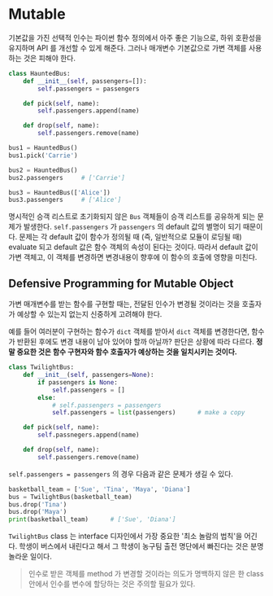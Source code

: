 # Mutable

기본값을 가진 선택적 인수는 파이썬 함수 정의에서 아주 좋은 기능으로, 하위 
호환성을 유지하며 API 를 개선할 수 있게 해준다. 그러나 매개변수 기본값으로 
가변 객체를 사용하는 것은 피해야 한다.

```python
class HauntedBus:
    def __init__(self, passengers=[]):
        self.passengers = passengers

    def pick(self, name):
        self.passengers.append(name)

    def drop(self, name):
        self.passengers.remove(name)

bus1 = HauntedBus()
bus1.pick('Carrie')

bus2 = HauntedBus()
bus2.passengers     # ['Carrie']

bus3 = HauntedBus(['Alice'])
bus3.passengers     # ['Alice']
```

명시적인 승객 리스트로 초기화되지 않은 `Bus` 객체들이 승객 리스트를 공유하게 
되는 문제가 발생한다. `self.passengers` 가 `passengers` 의 default 값의 
별명이 되기 때문이다. 문제는 각 default 값이 함수가 정의될 때 (즉, 일반적으로 모듈이 
로딩될 때) evaluate 되고 default 값은 함수 객체의 속성이 된다는 것이다. 
따라서 default 값이 가변 객체고, 이 객체를 변경하면 변경내용이 향후에 이 함수의 
호출에 영향을 미친다.

## Defensive Programming for Mutable Object

가변 매개변수를 받는 함수를 구현할 때는, 전달된 인수가 변경될 것이라는 것을 
호출자가 예상할 수 있는지 없는지 신중하게 고려해야 한다.

예를 들어 여러분이 구현하는 함수가 `dict` 객체를 받아서 `dict` 객체를 변경한다면, 
함수가 반환된 후에도 변경 내용이 남아 있어야 할까 아닐까? 판단은 상황에 따라 다르다. 
**정말 중요한 것은 함수 구현자와 함수 호출자가 예상하는 것을 일치시키는 것이다.**

```python
class TwilightBus:
    def __init__(self, passengers=None):
        if passengers is None:
            self.passengers = []
        else:
            # self.passengers = passengers
            self.passengers = list(passengers)      # make a copy

    def pick(self, name):
        self.passnegers.append(name)

    def drop(self, name):
        self.passengers.remove(name)
```

`self.passengers = passengers` 의 경우 다음과 같은 문제가 생길 수 있다.

```python
basketball_team = ['Sue', 'Tina', 'Maya', 'Diana']
bus = TwilightBus(basketball_team)
bus.drop('Tina')
bus.drop('Maya')
print(basketball_team)      # ['Sue', 'Diana']
```

`TwilightBus` class 는 interface 디자인에서 가장 중요한 '최소 놀람의 법칙'을 
어긴다. 학생이 버스에서 내린다고 해서 그 학생이 농구팀 출전 명단에서 빠진다는 것은 
분명 놀라운 일이다.

> 인수로 받은 객체를 method 가 변경할 것이라는 의도가 명백하지 않은 한 class 
안에서 인수를 변수에 할당하는 것은 주의할 필요가 있다.
